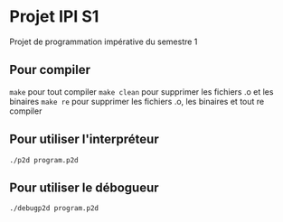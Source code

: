 # Projet IPI S1

Projet de programmation impérative du semestre 1

## Pour compiler
`make` pour tout compiler
`make clean` pour supprimer les fichiers .o et les binaires
`make re` pour supprimer les fichiers .o, les binaires et tout re compiler

## Pour utiliser l'interpréteur
`./p2d program.p2d`

## Pour utiliser le débogueur
`./debugp2d program.p2d`
